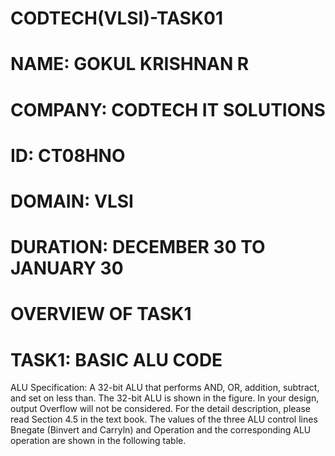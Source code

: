 # CODTECH(VLSI)-TASK01

# NAME: GOKUL KRISHNAN R
# COMPANY: CODTECH IT SOLUTIONS
# ID: CT08HNO
# DOMAIN: VLSI
# DURATION: DECEMBER 30 TO JANUARY 30

# OVERVIEW OF TASK1 
# TASK1: BASIC ALU CODE 

ALU Specification: A 32-bit ALU that performs AND, OR, addition, subtract, and set on less than. The 32-bit ALU is shown in the figure. In your design, output Overflow will not be considered. For the detail description, please read Section 4.5 in the text book. The values of the three ALU control lines Bnegate (Binvert and Carryln) and Operation and the corresponding ALU operation are shown in the following table.
